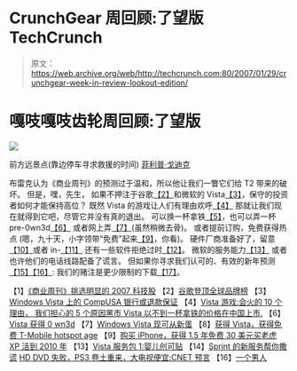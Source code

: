 # CrunchGear 周回顾:了望版 TechCrunch

> 原文：<https://web.archive.org/web/http://techcrunch.com:80/2007/01/29/crunchgear-week-in-review-lookout-edition/>

# 嘎吱嘎吱齿轮周回顾:了望版

![](img/2d76a4229ccaf2b2f62f425be9707be6.png)

前方远景点(靠边停车寻求救援的时间)
[菲利普·戈迪克](https://web.archive.org/web/20210301225219/http://facetiae.blogspot.com/)

布雷克认为《商业周刊》的预测过于温和，所以他让我们一瞥它们给 T2 带来的破坏。
但是，嘿，先生，
如果不押注于谷歌[【2】](https://web.archive.org/web/20210301225219/http://crunchgear.com/2007/01/26/google-tops-global-branding-list/)和微软的 Vista[【3】](https://web.archive.org/web/20210301225219/http://crunchgear.com/2007/01/22/compusa-banks-on-windows-vista-or-money-back-guarantee/)，保守的投资者如何才能保持高位？
既然 Vista 的游戏让人们有理由欢呼[【4】](https://web.archive.org/web/20210301225219/http://crunchgear.com/2007/01/23/vista-gaming-10-reasons-it-will-be-hot-5-reasons-were-worried/)
那就让我们现在就得到它吧，尽管它并没有真的退出。
可以换一杯拿铁[【5】](https://web.archive.org/web/20210301225219/http://crunchgear.com/2007/01/22/black-market-vista-hits-the-streets-in-china-for-less-than-a-latte/)，也可以弄一杯 pre-0wn3d[【6】](https://web.archive.org/web/20210301225219/http://crunchgear.com/2007/01/23/vista-gets-0wn3d/)
或者网上弄[【7】](https://web.archive.org/web/20210301225219/http://crunchgear.com/2007/01/24/windows-vista-now-available-from-newegg/)(虽然稍微去骨)。
或者提前订购，免费获得热点
(嗯，九十天，小字领带“免费”起来[【9】](https://web.archive.org/web/20210301225219/http://crunchgear.com/2007/01/25/buy-an-iphone-get-15-years-of-free-service/)，你看)。
硬件厂商准备好了，留意[【10】](https://web.archive.org/web/20210301225219/http://crunchgear.com/2007/01/24/asus-vista-happy-mobos/)或者 in-[【11】](https://web.archive.org/web/20210301225219/http://crunchgear.com/2007/01/22/boot-camp-free-for-leopards-30-for-tigers/)
还有一些软件拒绝过时[【12】](https://web.archive.org/web/20210301225219/http://crunchgear.com/2007/01/24/xp-to-live-until-2010/)。
微软的服务能力[【13】](https://web.archive.org/web/20210301225219/http://crunchgear.com/2007/01/23/vista-service-pack-1-a-band-aid-for-a-baby/)
或者也许他们的电话线路配备了谎言。
但如果你寻求我们认可的、有效的新年预测[【15】](https://web.archive.org/web/20210301225219/http://crunchgear.com/2007/01/24/blu-ray-to-fail-ps3-bites-back-and-big-tvs-for-cheap-cnet-predicts/)[【16】](https://web.archive.org/web/20210301225219/http://crunchgear.com/2007/01/26/one-mans-wii-pinion/):
我们的赌注是更少限制的下载[【17】](https://web.archive.org/web/20210301225219/http://crunchgear.com/2007/01/26/were-all-pirates/)。

 【1】[《商业周刊》挑选明显的 2007 科技股](https://web.archive.org/web/20210301225219/http://crunchgear.com/2007/01/22/business-week-picks-top-2007-tech-stocks/)
【2】[谷歌登顶全球品牌榜](https://web.archive.org/web/20210301225219/http://crunchgear.com/2007/01/26/google-tops-global-branding-list/)
【3】[Windows Vista 上的 CompUSA 银行或退款保证](https://web.archive.org/web/20210301225219/http://crunchgear.com/2007/01/22/compusa-banks-on-windows-vista-or-money-back-guarantee/)
【4】[Vista 游戏:会火的 10 个理由， 我们担心的 5 个原因黑市 Vista 以不到一杯拿铁的价格在中国上市,](https://web.archive.org/web/20210301225219/http://crunchgear.com/2007/01/23/vista-gaming-10-reasons-it-will-be-hot-5-reasons-were-worried/)
【6】[Vista 获得 0 wn3d](https://web.archive.org/web/20210301225219/http://crunchgear.com/2007/01/23/vista-gets-0wn3d/)
【7】[Windows Vista 现可从新蛋](https://web.archive.org/web/20210301225219/http://crunchgear.com/2007/01/24/windows-vista-now-available-from-newegg/)
【8】[获得 Vista，获得免费 T-Mobile hotspot age](https://web.archive.org/web/20210301225219/http://crunchgear.com/2007/01/25/get-vista-get-free-t-mobile-hotspottage/)
【9】[购买 iPhone，获得 1.5 年免费 30 美元买老虎](https://web.archive.org/web/20210301225219/http://crunchgear.com/2007/01/25/buy-an-iphone-get-15-years-of-free-service/)
[XP 活到 2010 年](https://web.archive.org/web/20210301225219/http://crunchgear.com/2007/01/24/xp-to-live-until-2010/)
【13】[Vista 服务包 1:婴儿创可贴](https://web.archive.org/web/20210301225219/http://crunchgear.com/2007/01/23/vista-service-pack-1-a-band-aid-for-a-baby/)
【14】[Sprint 的新服务帮你撒谎](https://web.archive.org/web/20210301225219/http://crunchgear.com/2007/01/24/new-service-from-sprint-helps-you-lie/)
[HD DVD 失败，PS3 卷土重来，大电视便宜:CNET 预言](https://web.archive.org/web/20210301225219/http://crunchgear.com/2007/01/24/blu-ray-to-fail-ps3-bites-back-and-big-tvs-for-cheap-cnet-predicts/)
【16】[一个男人](https://web.archive.org/web/20210301225219/http://crunchgear.com/2007/01/26/one-mans-wii-pinion/)